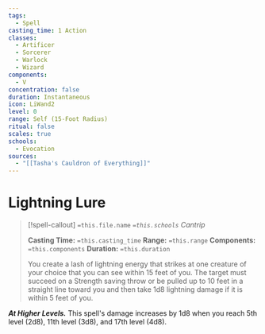 ```yaml
---
tags:
  - Spell
casting_time: 1 Action
classes:
  - Artificer
  - Sorcerer
  - Warlock
  - Wizard
components:
  - V
concentration: false
duration: Instantaneous
icon: LiWand2
level: 0
range: Self (15-Foot Radius)
ritual: false
scales: true
schools:
  - Evocation
sources:
  - "[[Tasha's Cauldron of Everything]]"
---
```


# Lightning Lure

>[!spell-callout] `=this.file.name`
>*`=this.schools` Cantrip*
>
>**Casting Time:** `=this.casting_time`
>**Range:** `=this.range`
>**Components:** `=this.components`
>**Duration:** `=this.duration`
>
>You create a lash of lightning energy that strikes at one creature of your choice that you can see within 15 feet of you. The target must succeed on a Strength saving throw or be pulled up to 10 feet in a straight line toward you and then take 1d8 lightning damage if it is within 5 feet of you.
>
>
***At Higher Levels.*** This spell's damage increases by 1d8 when you reach 5th level (2d8), 11th level (3d8), and 17th level (4d8).
